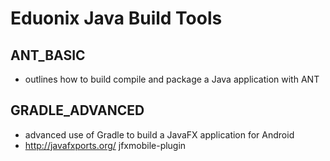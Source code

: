 # Eduonix Java Build Tools

## ANT_BASIC
- outlines how to build compile and package a Java application with ANT


## GRADLE_ADVANCED
- advanced use of Gradle to build a JavaFX application for Android
- http://javafxports.org/ jfxmobile-plugin